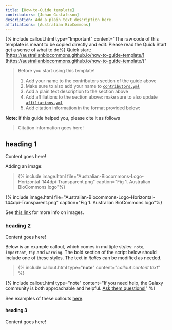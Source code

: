 ```yaml
---
title: [How-to-Guide template]
contributors: [Johan Gustafsson]
description: Add a plain text description here.
affiliations: [Australian BioCommons]
---
```




{% include callout.html type="Important" content="The raw code of this template is meant to be copied directly and edit. Please read the Quick Start get a sense of what to do%}
Quick start: [https://australianbiocommons.github.io/how-to-guide-template/](https://australianbiocommons.github.io/how-to-guide-template/)" 


> Before you start using this template!
> 1. Add your name to the contributors section of the guide above
> 2. Make sure to also add your name to [`contributors.yml`](_data/contributors.yml)
> 3. Add a plain text description to the section above
> 4. Add affiliations to the section above: make sure to also update [`affiliations.yml`](_data/affiliations.yml)
> 5. Add citation information in the format provided below:

**Note:** if this guide helped you, please cite it as follows
> Citation information goes here!

## heading 1

Content goes here!

Adding an image:

>{% include image.html file="Australian-Biocommons-Logo-Horizontal-144dpi-Transparent.png" caption="Fig 1. Australian BioCommons logo"%}

{% include image.html file="Australian-Biocommons-Logo-Horizontal-144dpi-Transparent.png" caption="Fig 1. Australian BioCommons logo"%}

See [this link](https://elixir-belgium.github.io/elixir-toolkit-theme/markdown_cheat_sheet#images) for more info on images.

### heading 2

Content goes here!

Below is an example callout, which comes in multiple styles: `note`, `important`, `tip` and `warning`.
The bold section of the script below should include one of these styles. The text in *italics* can be modified as needed.
        
>{% include callout.html type="**note**" content="*callout content text*" %}

{% include callout.html type="note" content="If you need help, the Galaxy community is both approachable and helpful. [Ask them questions!](https://help.galaxyproject.org/)" %}

See examples of these callouts [here](https://elixir-belgium.github.io/elixir-toolkit-theme/markdown_cheat_sheet#message-boxes).

#### heading 3

Content goes here!
